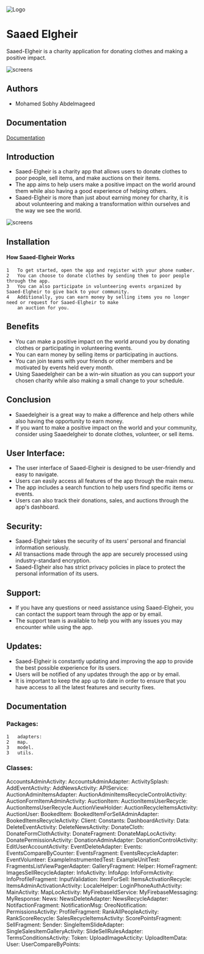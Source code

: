 ![Logo](https://iili.io/HRgFtTX.md.png)


# Saaed Elgheir

Saaed-Elgheir is a charity application for donating clothes and making a positive impact.


![screens](https://iili.io/HRr2yhu.png)

## Authors
- Mohamed Sobhy Abdelmageed 



## Documentation

[Documentation](https://linktodocumentation)


## Introduction
 - Saaed-Elgheir is a charity app that allows users to donate clothes to poor people, sell items, and make auctions on their items.
 - The app aims to help users make a positive impact on the world around them while also having a good experience of helping others.
 - Saaed-Elgheir is more than just about earning money for charity, it is about volunteering and making a transformation within ourselves and the way we see the world.


![screens](https://iili.io/HRgmK67.md.png)

## Installation
#### How Saaed-Elgheir Works

	1	To get started, open the app and register with your phone number.
	2	You can choose to donate clothes by sending them to poor people through the app.
	3	You can also participate in volunteering events organized by Saaed-Elgheir to give back to your community.
	4	Additionally, you can earn money by selling items you no longer need or request for Saaed-Elgheir to make 
		an auction for you.
    

## Benefits
 - You can make a positive impact on the world around you by donating clothes or participating in volunteering events.
 - You can earn money by selling items or participating in auctions.
 - You can join teams with your friends or other members and be motivated by events held every month.
 - Using Saaedelgheir can be a win-win situation as you can support your chosen charity while also making a small change 
   to your schedule.


## Conclusion
 - Saaedelgheir is a great way to make a difference and help others while also having the opportunity to earn money.
 - If you want to make a positive impact on the world and your community, consider using Saaedelgheir to donate clothes, 
   volunteer, or sell items.


## User Interface:
 - The user interface of Saaed-Elgheir is designed to be user-friendly and easy to navigate.
 - Users can easily access all features of the app through the main menu.
 - The app includes a search function to help users find specific items or events.
 - Users can also track their donations, sales, and auctions through the app's dashboard.

## Security:
 - Saaed-Elgheir takes the security of its users' personal and financial information seriously.
 - All transactions made through the app are securely processed using industry-standard encryption.
 - Saaed-Elgheir also has strict privacy policies in place to protect the personal information of its users.


## Support:
 - If you have any questions or need assistance using Saaed-Elgheir, you can contact the support team through the app or by email.
 - The support team is available to help you with any issues you may encounter while using the app.

## Updates:
 - Saaed-Elgheir is constantly updating and improving the app to provide the best possible experience for its users.
 - Users will be notified of any updates through the app or by email.
 - It is important to keep the app up to date in order to ensure that you have access to all the latest features and security fixes.


## Documentation 

### Packages:

	1	adapters:
	2	map.
	3	model.
	3	utils.


### Classes:
AccountsAdminActivity:
AccountsAdminAdapter:
ActivitySplash:
AddEventActivity:
AddNewsActivity:
APIService:
AuctionAdminItemsAdapter:
AuctionAdminItemsRecycleControlActivity:
AuctionFormItemAdminActivity:
AuctionItem:
AuctionItemsUserRecycle:
AuctionItemsUserRecycle.AuctionViewHolder:
AuctionRecycleItemsActivity:
AuctionUser:
BookedItem:
BookedItemForSellAdminAdapter:
BookedItemsRecycleActivity:
Client:
Constants:
DashboardActivity:
Data:
DeleteEventActivity:
DeleteNewsActivity:
DonateCloth:
DonateFormClothActivity:
DonateFragment:
DonateMapLocActivity:
DonatePermissionActivity:
DonationAdminAdapter:
DonationControlActivity:
EditUserAccountActivity:
EventDeleteAdapter:
Events:
EventsCompareByCounter:
EventsFragment:
EventsRecycleAdapter:
EventVolunteer:
ExampleInstrumentedTest:
ExampleUnitTest:
FragmentsListViewPagerAdapter:
GalleryFragment:
Helper:
HomeFragment:
ImagesSellRecycleAdapter:
InfoActivity:
InfoApp:
InfoFormActivity:
InfoProfileFragment:
InputValidation:
ItemForSell:
ItemsActivationRecycle:
ItemsAdminActivationActivity:
LocaleHelper:
LoginPhoneAuthActivity:
MainActivity:
MapLocActivity:
MyFirebaseIdService:
MyFirebaseMessaging:
MyResponse:
News:
NewsDeleteAdapter:
NewsRecycleAdapter:
NotifactionFragment:
NotificationMsg:
OreoNotification:
PermissionsActivity:
ProfileFragment:
RankAllPeopleActivity:
RankScoreRecycle:
SalesRecycleItemsActivity:
ScorePointsFragment:
SellFragment:
Sender:
SingleItemSlideAdapter:
SingleSalesItemGalleryActivity:
SlideSellRulesAdapter:
TermsConditionsActivity:
Token:
UploadImageActicity:
UploadItemData:
User:
UserCompareByPoints:

